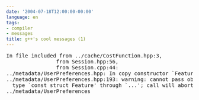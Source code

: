 ```yaml
---
date: '2004-07-18T12:00:00-00:00'
language: en
tags:
- compiler
- messages
title: g++'s cool messages (1)
---
```



<pre>In file included from ../cache/CostFunction.hpp:3,
                from Session.hpp:56,
                from Session.cpp:44:
../metadata/UserPreferences.hpp: In copy constructor `Feature::Feature(const Feature&amp;)':
../metadata/UserPreferences.hpp:193: warning: cannot pass objects of non-POD
  type `const struct Feature' through `...'; call will abort at runtime
../metadata/UserPreferences</pre>
